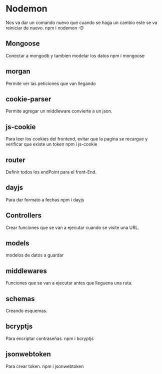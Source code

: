 # Nodemon

Nos va dar un comando nuevo que cuando se haga un cambio este se va reiniciar de nuevo.
npm i nodemon -D

## Mongoose

Conectar a mongodb y tambien modelar los datos
npm i mongoose

## morgan

Permite ver las peticiones que van llegando

## cookie-parser

Permite agregar un middleware convierte a un json.

## js-cookie

Para leer los cookies del frontend, evitar que la pagina se recargue y verificar que existe un token
npm i js-cookie

## router

Definir todos los endPoint para el front-End.

## dayjs

Para dar formato a fechas
npm i dayjs

## Controllers

Crear funciones que se van a ejecutar cuando se visite una URL.

## models

modelos de datos a guardar

## middlewares

Funciones que se van a ejecutar antes que lleguena una ruta.

## schemas

Creando esquemas.

## bcryptjs

Para encriptar contraseñas.
npm i bcryptjs

## jsonwebtoken

Para crear token.
npm i jsonwebtoken
